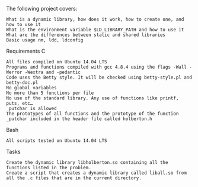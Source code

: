 The following project covers:

    What is a dynamic library, how does it work, how to create one, and how to use it
    What is the environment variable $LD_LIBRARY_PATH and how to use it
    What are the differences between static and shared libraries
    Basic usage nm, ldd, ldconfig

Requirements
C

    All files compiled on Ubuntu 14.04 LTS
    Programs and functions compiled with gcc 4.8.4 using the flags -Wall -Werror -Wextra and -pedantic
    Code uses the Betty style. It will be checked using betty-style.pl and betty-doc.pl
    No global variables
    No more than 5 functions per file
    No use of the standard library. Any use of functions like printf, puts, etc…
    _putchar is allowed
    The prototypes of all functions and the prototype of the function _putchar included in the header file called holberton.h

Bash

    All scripts tested on Ubuntu 14.04 LTS

Tasks

    Create the dynamic library libholberton.so containing all the functions listed in the problem.
    Create a script that creates a dynamic library called liball.so from all the .c files that are in the current directory.


